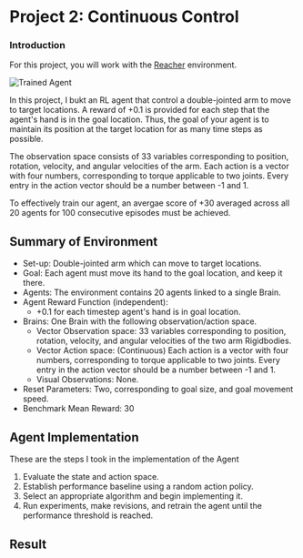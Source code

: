[//]: # (Image References)

[image1]: https://user-images.githubusercontent.com/10624937/43851024-320ba930-9aff-11e8-8493-ee547c6af349.gif "Trained Agent"
[image2]: https://user-images.githubusercontent.com/10624937/43851646-d899bf20-9b00-11e8-858c-29b5c2c94ccc.png "Crawler"


# Project 2: Continuous Control

### Introduction

For this project, you will work with the [Reacher](https://github.com/Unity-Technologies/ml-agents/blob/master/docs/Learning-Environment-Examples.md#reacher) environment.

![Trained Agent][image1]

In this project, I bukt an RL agent that control a double-jointed arm to move to target locations. A reward of +0.1 is provided for each step that the agent's hand is in the goal location. Thus, the goal of your agent is to maintain its position at the target location for as many time steps as possible.

The observation space consists of 33 variables corresponding to position, rotation, velocity, and angular velocities of the arm. Each action is a vector with four numbers, corresponding to torque applicable to two joints. Every entry in the action vector should be a number between -1 and 1.

To effectively train our agent, an avergae score of +30 averaged across all 20 agents for 100 consecutive episodes must be achieved.

## Summary of Environment
- Set-up: Double-jointed arm which can move to target locations.
- Goal: Each agent must move its hand to the goal location, and keep it there.
- Agents: The environment contains 20 agents linked to a single Brain.
- Agent Reward Function (independent):
  - +0.1 for each timestep agent's hand is in goal location.
- Brains: One Brain with the following observation/action space.
  - Vector Observation space: 33 variables corresponding to position, rotation, velocity, and angular velocities of the two arm Rigidbodies.
  - Vector Action space: (Continuous) Each action is a vector with four numbers, corresponding to torque applicable to two joints. Every entry in the action vector should be a number between -1 and 1.
  - Visual Observations: None.
- Reset Parameters: Two, corresponding to goal size, and goal movement speed.
- Benchmark Mean Reward: 30

## Agent Implementation

These are the steps I took in the implementation of the Agent

1. Evaluate the state and action space.
1. Establish performance baseline using a random action policy.
1. Select an appropriate algorithm and begin implementing it.
1. Run experiments, make revisions, and retrain the agent until the performance threshold is reached.

## Result
[image3]: Result.png "Result"
